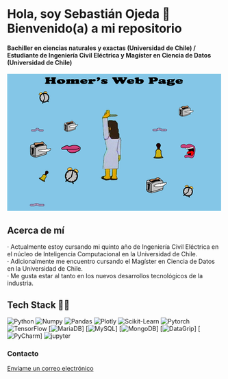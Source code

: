 # Hola, soy Sebastián Ojeda 🐶 Bienvenido(a) a mi repositorio

#### Bachiller en ciencias naturales y exactas (Universidad de Chile) / Estudiante de Ingeniería Civil Eléctrica y Magíster en Ciencia de Datos (Universidad de Chile)

![](https://github.com/sebajedi23/sebajedi23/blob/main/homerswebpage.gif)

## Acerca de mí
· Actualmente estoy cursando mi quinto año de Ingeniería Civil Eléctrica en el núcleo de Inteligencia Computacional en la Universidad de Chile. <br />
· Adicionalmente me encuentro cursando el Magíster en Ciencia de Datos en la Universidad de Chile. <br />
· Me gusta estar al tanto en los nuevos desarrollos tecnológicos de la industria. <br />

## Tech Stack 🔧🔨

![Python](https://img.shields.io/badge/Python-FFD43B?style=flat-square&logo=python&logoColor=blue)
![Numpy](https://img.shields.io/badge/Numpy-777BB4?style=flat-square&logo=numpy&logoColor=white])
![Pandas](https://img.shields.io/badge/Pandas-2C2D72?style=flat-square&logo=pandas&logoColor=white])
![Plotly](https://img.shields.io/badge/Plotly-239120?style=flat-square&logo=plotly&logoColor=white])
![Scikit-Learn](https://img.shields.io/badge/scikit_learn-F7931E?style=flat-square&logo=scikit-learn&logoColor=white])
![Pytorch](https://img.shields.io/badge/PyTorch-EE4C2C?style=flat-square&logo=pytorch&logoColor=white])
![TensorFlow](https://img.shields.io/badge/TensorFlow-%23FF6F00.svg?style=for-the-badge&logo=TensorFlow&logoColor=white)
[![MariaDB](https://img.shields.io/badge/MariaDB-003545?style=for-the-badge&logo=mariadb&logoColor=white)]
[![MySQL](https://img.shields.io/badge/mysql-%2300f.svg?style=for-the-badge&logo=mysql&logoColor=white)]
[![MongoDB](https://img.shields.io/badge/-MongoDB-green?style=for-the-badge&logo=mongodb&logoColor=white)]
[![DataGrip](https://img.shields.io/badge/DataGrip-000000?style=for-the-badge&logo=datagrip&logoColor=white)]
[![PyCharm](https://img.shields.io/badge/PyCharm-000000?style=for-the-badge&logo=pycharm&logoColor=white)]
![jupyter](https://img.shields.io/badge/Jupyter-F37626.svg?&style=flat-square&logo=Jupyter&logoColor=white)


### Contacto
[Envíame un correo electrónico](mailto:sebastian.ojeda@ug.uchile.cl?subject=[GitHub]%20Source%20Han%20Sans)
<!--
**sebajedi23/sebajedi23** is a ✨ _special_ ✨ repository because its `README.md` (this file) appears on your GitHub profile.

Here are some ideas to get you started:

- 🔭 I’m currently working on ...
- 🌱 I’m currently learning ...
- 👯 I’m looking to collaborate on ...
- 🤔 I’m looking for help with ...
- 💬 Ask me about ...
- 📫 How to reach me: ...
- 😄 Pronouns: ...
- ⚡ Fun fact: ...
-->
